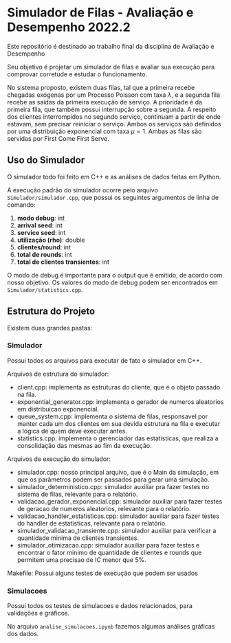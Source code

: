 # Simulador de Filas - Avaliação e Desempenho 2022.2

Este repositório é destinado ao trabalho final da disciplina de Avaliação e Desempenho

Seu objetivo é projetar um simulador de filas e avaliar sua execução para comprovar corretude e estudar o funcionamento. 

No sistema proposto, existem duas filas, tal que a primeira recebe chegadas exógenas por um Processo Poisson com taxa $\lambda$, e a segunda fila recebe as saídas da primeira execução de serviço. A prioridade é da primeira fila, que também possui interrupção sobre a segunda. A respeito dos clientes interrompidos no segundo serviço, continuam a partir de onde estavam, sem precisar reiniciar o serviço. Ambos os serviços são definidos por uma distribuição exponencial com taxa $\mu=1$. Ambas as filas são servidas por First Come First Serve.

## Uso do Simulador

O simulador todo foi feito em C++ e as análises de dados feitas em Python.

A execução padrão do simulador ocorre pelo arquivo `Simulador/simulador.cpp`, que possui os seguintes argumentos de linha de comando:

1. **modo debug**: int
2. **arrival seed**: int
3. **service seed**: int
4. **utilização (rho)**: double
5. **clientes/round**: int
6. **total de rounds**: int
7. **total de clientes transientes**: int

O modo de debug é importante para o output que é emitido, de acordo com nosso objetivo. Os valores do modo de debug podem ser encontrados em `Simulador/statistics.cpp`.

## Estrutura do Projeto

Existem duas grandes pastas:

### Simulador

Possui todos os arquivos para executar de fato o simulador em C++.

Arquivos de estrutura do simulador:

* client.cpp: implementa as estruturas do cliente, que é o objeto passado na fila.
* exponential_generator.cpp: implementa o gerador de numeros aleatorios em distribuicao exponencial.
* queue_system.cpp: implementa o sistema de filas, responsavel por manter cada um dos clientes em sua devida estrutura na fila e executar a lógica de quem deve executar antes.
* statistics.cpp: implementa o gerenciador das estatisticas, que realiza a consolidação das mesmas ao fim da execução. 

Arquivos de execução do simulador:

* simulador.cpp: nosso principal arquivo, que é o Main da simulação, em que os parâmetros podem ser passados para gerar uma simulação.
* simulador_deterministico.cpp: simulador auxiliar pra fazer testes no sistema de filas, relevante para o relatório.
* validacao_gerador_exponencial.cpp: simulador auxiliar para fazer testes de geracao de numeros aleatorios, relevante para o relatório.
* validacao_handler_estatisticas.cpp: simulador auxiliar para fazer testes do handler de estatisticas, relevante para o relatório.
* simulador_validacao_transiente.cpp: simulador auxiliar para verificar a quantidade minima de clientes transientes.
* simulador_otimizacao.cpp: simulador auxiliar para fazer testes e encontrar o fator minimo de quantidade de clientes e rounds que permitem uma precisao de IC menor que 5%.

Makefile: Possui alguns testes de execução que podem ser usados

### Simulacoes

Possui todos os testes de simulacoes e dados relacionados, para validações e gráficos.

No arquivo `analise_simulacoes.ipynb` fazemos algumas análises gráficas dos dados.